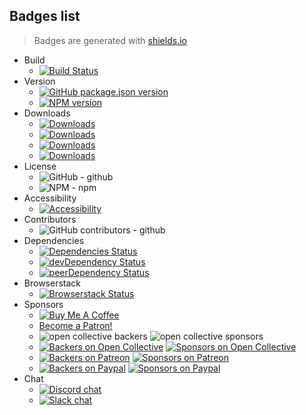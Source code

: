 ## Badges list
> Badges are generated with [shields.io](https://shields.io/)

* Build
  * [![Build Status](https://img.shields.io/badge/build-passing-success.svg)](example.com)
* Version
  * [![GitHub package.json version](https://img.shields.io/github/package-json/v/yilber/hangman-vuejs.svg)](example.com)
  * [![NPM version](https://img.shields.io/npm/v/gulp.svg)](example.com)
* Downloads
  * [![Downloads](https://img.shields.io/npm/dt/gulp.svg)](example.com)
  * [![Downloads](https://img.shields.io/npm/dy/gulp.svg)](example.com)
  * [![Downloads](https://img.shields.io/npm/dm/gulp.svg)](example.com)
  * [![Downloads](https://img.shields.io/npm/dw/gulp.svg)](example.com)
* License
  * ![GitHub](https://img.shields.io/github/license/yilber/readme-generator.svg) - github
  * ![NPM](https://img.shields.io/npm/l/init-readme.svg) - npm
* Accessibility
  * [![Accessibility](https://img.shields.io/badge/accessibility-yes-green.svg)](example.com)
* Contributors
  * ![GitHub contributors](https://img.shields.io/github/contributors/yilber/broke-mobile.svg) - github
* Dependencies
  * [![Dependencies Status](https://img.shields.io/badge/dependencies-up%20to%20date-success.svg)](example.com)
  * [![devDependency Status](https://img.shields.io/badge/devDependencies-up%20to%20date-success.svg)](example.com)
  * [![peerDependency Status](https://img.shields.io/badge/peerDependencies-up%20to%20date-success.svg)](example.com)
* Browserstack
  * [![Browserstack Status](https://img.shields.io/badge/Browserstack-completed-success.svg)](example.com)
* Sponsors
  * <a href="https://www.buymeacoffee.com/yilber" target="_blank"><img src="https://www.buymeacoffee.com/assets/img/custom_images/orange_img.png" alt="Buy Me A Coffee" style="height: auto !important;width: auto !important;"></a>
  * <a href="https://www.patreon.com/bePatron?u=17267732" data-patreon-widget-type="become-patron-button">Become a Patron!</a><script async src="https://c6.patreon.com/becomePatronButton.bundle.js"></script>
  * ![open collective backers](https://img.shields.io/opencollective/backers/vuejs.svg) ![open collective sponsors](https://img.shields.io/opencollective/sponsors/vuejs.svg)
  * [![Backers on Open Collective](https://img.shields.io/badge/backer-OpenCollective-7289da.svg)](example.com)
  [![Sponsors on Open Collective](https://img.shields.io/badge/sponsor-OpenCollective-7289da.svg)](example.com)
  * [![Backers on Patreon](https://img.shields.io/badge/backer-Patreon-orange.svg)](example.com)
  [![Sponsors on Patreon](https://img.shields.io/badge/sponsor-Patreon-orange.svg)](example.com)
  * [![Backers on Paypal](https://img.shields.io/badge/backer-Paypal-blue.svg)](example.com)
  [![Sponsors on Paypal](https://img.shields.io/badge/sponsor-Paypal-blue.svg)](example.com)
* Chat
  * [![Discord chat](https://img.shields.io/badge/chat-discord-7289da.svg)](example.com)
  * [![Slack chat](https://img.shields.io/badge/chat-slack-%23E01563.svg)](example.com)


